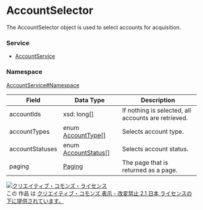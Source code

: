 # AccountSelector
The AccountSelector object is used to select accounts for acquisition.
### Service
+ [AccountService](../../services/AccountService.md)

### Namespace
[AccountService#Namespace](../../services/AccountService.md#namespace)

| Field | Data Type | Description |
|---|---|---|
| accountIds| xsd: long[]| If nothing is selected, all accounts are retrieved. |
| accountTypes| enum <a href="AccountType.md">AccountType[]</a>| Selects account type. |
| accountStatuses| enum <a href="AccountStatus.md">AccountStatus[]</a>| Selects account status. |
| paging| <a href="../Common/Paging.md">Paging</a>| The page that is returned as a page. |

<a rel="license" href="http://creativecommons.org/licenses/by-nd/2.1/jp/"><img alt="クリエイティブ・コモンズ・ライセンス" style="border-width:0" src="https://i.creativecommons.org/l/by-nd/2.1/jp/88x31.png" /></a><br />この 作品 は <a rel="license" href="http://creativecommons.org/licenses/by-nd/2.1/jp/">クリエイティブ・コモンズ 表示 - 改変禁止 2.1 日本 ライセンスの下に提供されています。</a>
